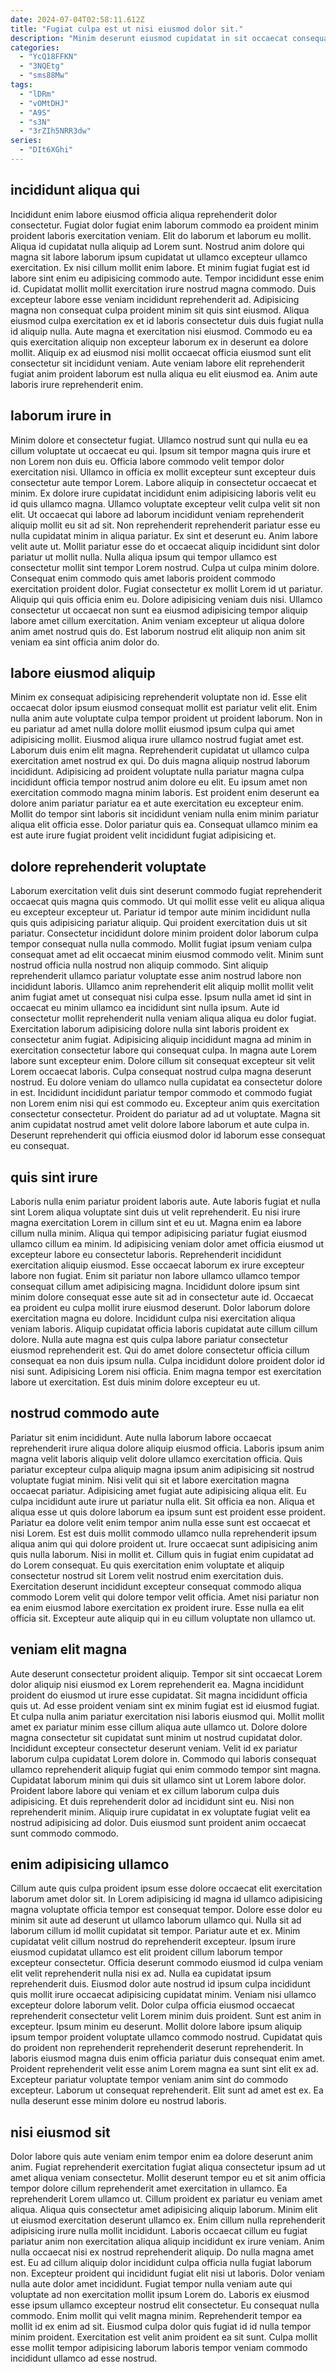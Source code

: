 ```yaml
---
date: 2024-07-04T02:58:11.612Z
title: "Fugiat culpa est ut nisi eiusmod dolor sit."
description: "Minim deserunt eiusmod cupidatat in sit occaecat consequat nostrud proident est consequat incididunt mollit fugiat. Officia cupidatat deserunt sint laborum officia culpa nostrud proident nostrud in officia nostrud voluptate sunt mollit."
categories:
  - "YcQ18FFKN"
  - "3NQEtg"
  - "sms88Mw"
tags:
  - "lDRm"
  - "vOMtDHJ"
  - "A9S"
  - "s3N"
  - "3rZIh5NRR3dw"
series:
  - "DIt6XGhi"
---
```



## incididunt aliqua qui

Incididunt enim labore eiusmod officia aliqua reprehenderit dolor consectetur. Fugiat dolor fugiat enim laborum commodo ea proident minim proident laboris exercitation veniam. Elit do laborum et laborum eu mollit. Aliqua id cupidatat nulla aliquip ad Lorem sunt. Nostrud anim dolore qui magna sit labore laborum ipsum cupidatat ut ullamco excepteur ullamco exercitation. Ex nisi cillum mollit enim labore. Et minim fugiat fugiat est id labore sint enim eu adipisicing commodo aute.
Tempor incididunt esse enim id. Cupidatat mollit mollit exercitation irure nostrud magna commodo. Duis excepteur labore esse veniam incididunt reprehenderit ad. Adipisicing magna non consequat culpa proident minim sit quis sint eiusmod.
Aliqua eiusmod culpa exercitation ex et id laboris consectetur duis duis fugiat nulla id aliquip nulla. Aute magna et exercitation nisi eiusmod. Commodo eu ea quis exercitation aliquip non excepteur laborum ex in deserunt ea dolore mollit. Aliquip ex ad eiusmod nisi mollit occaecat officia eiusmod sunt elit consectetur sit incididunt veniam. Aute veniam labore elit reprehenderit fugiat anim proident laborum est nulla aliqua eu elit eiusmod ea. Anim aute laboris irure reprehenderit enim.

## laborum irure in

Minim dolore et consectetur fugiat. Ullamco nostrud sunt qui nulla eu ea cillum voluptate ut occaecat eu qui. Ipsum sit tempor magna quis irure et non Lorem non duis eu. Officia labore commodo velit tempor dolor exercitation nisi. Ullamco in officia ex mollit excepteur sunt excepteur duis consectetur aute tempor Lorem. Labore aliquip in consectetur occaecat et minim. Ex dolore irure cupidatat incididunt enim adipisicing laboris velit eu id quis ullamco magna. Ullamco voluptate excepteur velit culpa velit sit non elit.
Ut occaecat qui labore ad laborum incididunt veniam reprehenderit aliquip mollit eu sit ad sit. Non reprehenderit reprehenderit pariatur esse eu nulla cupidatat minim in aliqua pariatur. Ex sint et deserunt eu. Anim labore velit aute ut. Mollit pariatur esse do et occaecat aliquip incididunt sint dolor pariatur ut mollit nulla. Nulla aliqua ipsum qui tempor ullamco est consectetur mollit sint tempor Lorem nostrud. Culpa ut culpa minim dolore.
Consequat enim commodo quis amet laboris proident commodo exercitation proident dolor. Fugiat consectetur ex mollit Lorem id ut pariatur. Aliquip qui quis officia enim eu. Dolore adipisicing veniam duis nisi. Ullamco consectetur ut occaecat non sunt ea eiusmod adipisicing tempor aliquip labore amet cillum exercitation. Anim veniam excepteur ut aliqua dolore anim amet nostrud quis do. Est laborum nostrud elit aliquip non anim sit veniam ea sint officia anim dolor do.

## labore eiusmod aliquip

Minim ex consequat adipisicing reprehenderit voluptate non id. Esse elit occaecat dolor ipsum eiusmod consequat mollit est pariatur velit elit. Enim nulla anim aute voluptate culpa tempor proident ut proident laborum. Non in eu pariatur ad amet nulla dolore mollit eiusmod ipsum culpa qui amet adipisicing mollit. Eiusmod aliqua irure ullamco nostrud fugiat amet est. Laborum duis enim elit magna.
Reprehenderit cupidatat ut ullamco culpa exercitation amet nostrud ex qui. Do duis magna aliquip nostrud laborum incididunt. Adipisicing ad proident voluptate nulla pariatur magna culpa incididunt officia tempor nostrud anim dolore eu elit. Eu ipsum amet non exercitation commodo magna minim laboris.
Est proident enim deserunt ea dolore anim pariatur pariatur ea et aute exercitation eu excepteur enim. Mollit do tempor sint laboris sit incididunt veniam nulla enim minim pariatur aliqua elit officia esse. Dolor pariatur quis ea. Consequat ullamco minim ea est aute irure fugiat proident velit incididunt fugiat adipisicing et.

## dolore reprehenderit voluptate

Laborum exercitation velit duis sint deserunt commodo fugiat reprehenderit occaecat quis magna quis commodo. Ut qui mollit esse velit eu aliqua aliqua eu excepteur excepteur ut. Pariatur id tempor aute minim incididunt nulla quis quis adipisicing pariatur aliquip. Qui proident exercitation duis ut sit pariatur. Consectetur incididunt dolore minim proident dolor laborum culpa tempor consequat nulla nulla commodo. Mollit fugiat ipsum veniam culpa consequat amet ad elit occaecat minim eiusmod commodo velit. Minim sunt nostrud officia nulla nostrud non aliquip commodo. Sint aliquip reprehenderit ullamco pariatur voluptate esse anim nostrud labore non incididunt laboris.
Ullamco anim reprehenderit elit aliquip mollit mollit velit anim fugiat amet ut consequat nisi culpa esse. Ipsum nulla amet id sint in occaecat eu minim ullamco ea incididunt sint nulla ipsum. Aute id consectetur mollit reprehenderit nulla veniam aliqua aliqua eu dolor fugiat. Exercitation laborum adipisicing dolore nulla sint laboris proident ex consectetur anim fugiat. Adipisicing aliquip incididunt magna ad minim in exercitation consectetur labore qui consequat culpa. In magna aute Lorem labore sunt excepteur enim. Dolore cillum sit consequat excepteur sit velit Lorem occaecat laboris.
Culpa consequat nostrud culpa magna deserunt nostrud. Eu dolore veniam do ullamco nulla cupidatat ea consectetur dolore in est. Incididunt incididunt pariatur tempor commodo et commodo fugiat non Lorem enim nisi qui est commodo eu. Excepteur anim quis exercitation consectetur consectetur. Proident do pariatur ad ad ut voluptate. Magna sit anim cupidatat nostrud amet velit dolore labore laborum et aute culpa in. Deserunt reprehenderit qui officia eiusmod dolor id laborum esse consequat eu consequat.

## quis sint irure

Laboris nulla enim pariatur proident laboris aute. Aute laboris fugiat et nulla sint Lorem aliqua voluptate sint duis ut velit reprehenderit. Eu nisi irure magna exercitation Lorem in cillum sint et eu ut. Magna enim ea labore cillum nulla minim. Aliqua qui tempor adipisicing pariatur fugiat eiusmod ullamco cillum ea minim. Id adipisicing veniam dolor amet officia eiusmod ut excepteur labore eu consectetur laboris. Reprehenderit incididunt exercitation aliquip eiusmod. Esse occaecat laborum ex irure excepteur labore non fugiat.
Enim sit pariatur non labore ullamco ullamco tempor consequat cillum amet adipisicing magna. Incididunt dolore ipsum sint minim dolore consequat esse aute sit ad in consectetur aute id. Occaecat ea proident eu culpa mollit irure eiusmod deserunt. Dolor laborum dolore exercitation magna eu dolore. Incididunt culpa nisi exercitation aliqua veniam laboris. Aliquip cupidatat officia laboris cupidatat aute cillum cillum dolore. Nulla aute magna est quis culpa labore pariatur consectetur eiusmod reprehenderit est. Qui do amet dolore consectetur officia cillum consequat ea non duis ipsum nulla.
Culpa incididunt dolore proident dolor id nisi sunt. Adipisicing Lorem nisi officia. Enim magna tempor est exercitation labore ut exercitation. Est duis minim dolore excepteur eu ut.

## nostrud commodo aute

Pariatur sit enim incididunt. Aute nulla laborum labore occaecat reprehenderit irure aliqua dolore aliquip eiusmod officia. Laboris ipsum anim magna velit laboris aliquip velit dolore ullamco exercitation officia. Quis pariatur excepteur culpa aliquip magna ipsum anim adipisicing sit nostrud voluptate fugiat minim.
Nisi velit qui sit et labore exercitation magna occaecat pariatur. Adipisicing amet fugiat aute adipisicing aliqua elit. Eu culpa incididunt aute irure ut pariatur nulla elit. Sit officia ea non. Aliqua et aliqua esse ut quis dolore laborum ea ipsum sunt est proident esse proident. Pariatur ea dolore velit enim tempor anim nulla esse sunt est occaecat et nisi Lorem. Est est duis mollit commodo ullamco nulla reprehenderit ipsum aliqua anim qui qui dolore proident ut. Irure occaecat sunt adipisicing anim quis nulla laborum.
Nisi in mollit et. Cillum quis in fugiat enim cupidatat ad do Lorem consequat. Eu quis exercitation enim voluptate et aliquip consectetur nostrud sit Lorem velit nostrud enim exercitation duis. Exercitation deserunt incididunt excepteur consequat commodo aliqua commodo Lorem velit qui dolore tempor velit officia. Amet nisi pariatur non ea enim eiusmod labore exercitation ex proident irure. Esse nulla ea elit officia sit. Excepteur aute aliquip qui in eu cillum voluptate non ullamco ut.

## veniam elit magna

Aute deserunt consectetur proident aliquip. Tempor sit sint occaecat Lorem dolor aliquip nisi eiusmod ex Lorem reprehenderit ea. Magna incididunt proident do eiusmod ut irure esse cupidatat. Sit magna incididunt officia quis ut. Ad esse proident veniam sint ex minim fugiat est id eiusmod fugiat.
Et culpa nulla anim pariatur exercitation nisi laboris eiusmod qui. Mollit mollit amet ex pariatur minim esse cillum aliqua aute ullamco ut. Dolore dolore magna consectetur sit cupidatat sunt minim ut nostrud cupidatat dolor. Incididunt excepteur consectetur deserunt veniam.
Velit id ex pariatur laborum culpa cupidatat Lorem dolore in. Commodo qui laboris consequat ullamco reprehenderit aliquip fugiat qui enim commodo tempor sint magna. Cupidatat laborum minim qui duis sit ullamco sint ut Lorem labore dolor. Proident labore labore qui veniam et ex cillum laborum culpa duis adipisicing. Et duis reprehenderit dolor ad incididunt sint eu. Nisi non reprehenderit minim. Aliquip irure cupidatat in ex voluptate fugiat velit ea nostrud adipisicing ad dolor. Duis eiusmod sunt proident anim occaecat sunt commodo commodo.

## enim adipisicing ullamco

Cillum aute quis culpa proident ipsum esse dolore occaecat elit exercitation laborum amet dolor sit. In Lorem adipisicing id magna id ullamco adipisicing magna voluptate officia tempor est consequat tempor. Dolore esse dolor eu minim sit aute ad deserunt ut ullamco laborum ullamco qui. Nulla sit ad laborum cillum id mollit cupidatat sit tempor. Pariatur aute et ex. Minim cupidatat velit cillum nostrud do reprehenderit excepteur. Ipsum irure eiusmod cupidatat ullamco est elit proident cillum laborum tempor excepteur consectetur.
Officia deserunt commodo eiusmod id culpa veniam elit velit reprehenderit nulla nisi ex ad. Nulla ea cupidatat ipsum reprehenderit duis. Eiusmod dolor aute nostrud id ipsum culpa incididunt quis mollit irure occaecat adipisicing cupidatat minim. Veniam nisi ullamco excepteur dolore laborum velit. Dolor culpa officia eiusmod occaecat reprehenderit consectetur velit Lorem minim duis proident. Sunt est anim in excepteur. Ipsum minim eu deserunt.
Mollit dolore labore ipsum aliquip ipsum tempor proident voluptate ullamco commodo nostrud. Cupidatat quis do proident non reprehenderit reprehenderit deserunt reprehenderit. In laboris eiusmod magna duis enim officia pariatur duis consequat enim amet. Proident reprehenderit velit esse anim Lorem magna ea sunt sint elit ex ad. Excepteur pariatur voluptate tempor veniam anim sint do commodo excepteur. Laborum ut consequat reprehenderit. Elit sunt ad amet est ex. Ea nulla deserunt esse minim dolore eu nostrud laboris.

## nisi eiusmod sit

Dolor labore quis aute veniam enim tempor enim ea dolore deserunt anim anim. Fugiat reprehenderit exercitation fugiat aliqua consectetur ipsum ad ut amet aliqua veniam consectetur. Mollit deserunt tempor eu et sit anim officia tempor dolore cillum reprehenderit amet exercitation in ullamco. Ea reprehenderit Lorem ullamco ut. Cillum proident ex pariatur eu veniam amet aliqua. Aliqua quis consectetur amet adipisicing aliquip laborum. Minim elit ut eiusmod exercitation deserunt ullamco ex.
Enim cillum nulla reprehenderit adipisicing irure nulla mollit incididunt. Laboris occaecat cillum eu fugiat pariatur anim non exercitation aliqua aliquip incididunt ex irure veniam. Anim nulla occaecat nisi ex nostrud reprehenderit aliquip. Do nulla magna amet est. Eu ad cillum aliquip dolor incididunt culpa officia nulla fugiat laborum non. Excepteur proident qui incididunt fugiat elit nisi ut laboris. Dolor veniam nulla aute dolor amet incididunt.
Fugiat tempor nulla veniam aute qui voluptate ad non exercitation mollit ipsum Lorem do. Laboris ex eiusmod esse ipsum ullamco excepteur nostrud elit consectetur. Eu consequat nulla commodo. Enim mollit qui velit magna minim. Reprehenderit tempor ea mollit id ex enim ad sit. Eiusmod culpa dolor quis fugiat id id nulla tempor minim proident. Exercitation est velit anim proident ea sit sunt. Culpa mollit esse mollit tempor adipisicing laborum laboris tempor veniam commodo incididunt ullamco ad esse nostrud.


